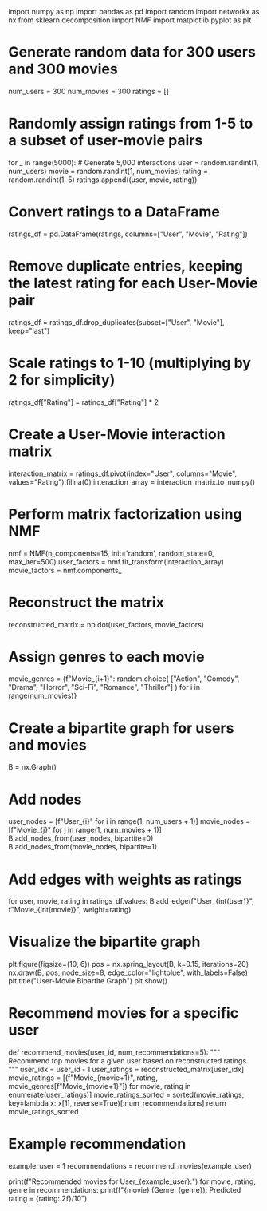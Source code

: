 import numpy as np
import pandas as pd
import random
import networkx as nx
from sklearn.decomposition import NMF
import matplotlib.pyplot as plt

# Generate random data for 300 users and 300 movies
num_users = 300
num_movies = 300
ratings = []

# Randomly assign ratings from 1-5 to a subset of user-movie pairs
for _ in range(5000):  # Generate 5,000 interactions
    user = random.randint(1, num_users)
    movie = random.randint(1, num_movies)
    rating = random.randint(1, 5)
    ratings.append((user, movie, rating))

# Convert ratings to a DataFrame
ratings_df = pd.DataFrame(ratings, columns=["User", "Movie", "Rating"])

# Remove duplicate entries, keeping the latest rating for each User-Movie pair
ratings_df = ratings_df.drop_duplicates(subset=["User", "Movie"], keep="last")

# Scale ratings to 1-10 (multiplying by 2 for simplicity)
ratings_df["Rating"] = ratings_df["Rating"] * 2

# Create a User-Movie interaction matrix
interaction_matrix = ratings_df.pivot(index="User", columns="Movie", values="Rating").fillna(0)
interaction_array = interaction_matrix.to_numpy()

# Perform matrix factorization using NMF
nmf = NMF(n_components=15, init='random', random_state=0, max_iter=500)
user_factors = nmf.fit_transform(interaction_array)
movie_factors = nmf.components_

# Reconstruct the matrix
reconstructed_matrix = np.dot(user_factors, movie_factors)

# Assign genres to each movie
movie_genres = {f"Movie_{i+1}": random.choice(
    ["Action", "Comedy", "Drama", "Horror", "Sci-Fi", "Romance", "Thriller"]
) for i in range(num_movies)}

# Create a bipartite graph for users and movies
B = nx.Graph()

# Add nodes
user_nodes = [f"User_{i}" for i in range(1, num_users + 1)]
movie_nodes = [f"Movie_{j}" for j in range(1, num_movies + 1)]
B.add_nodes_from(user_nodes, bipartite=0)
B.add_nodes_from(movie_nodes, bipartite=1)

# Add edges with weights as ratings
for user, movie, rating in ratings_df.values:
    B.add_edge(f"User_{int(user)}", f"Movie_{int(movie)}", weight=rating)

# Visualize the bipartite graph
plt.figure(figsize=(10, 6))
pos = nx.spring_layout(B, k=0.15, iterations=20)
nx.draw(B, pos, node_size=8, edge_color="lightblue", with_labels=False)
plt.title("User-Movie Bipartite Graph")
plt.show()

# Recommend movies for a specific user
def recommend_movies(user_id, num_recommendations=5):
    """
    Recommend top movies for a given user based on reconstructed ratings.
    """
    user_idx = user_id - 1
    user_ratings = reconstructed_matrix[user_idx]
    movie_ratings = [(f"Movie_{movie+1}", rating, movie_genres[f"Movie_{movie+1}"]) for movie, rating in enumerate(user_ratings)]
    movie_ratings_sorted = sorted(movie_ratings, key=lambda x: x[1], reverse=True)[:num_recommendations]
    return movie_ratings_sorted

# Example recommendation
example_user = 1
recommendations = recommend_movies(example_user)

print(f"Recommended movies for User_{example_user}:")
for movie, rating, genre in recommendations:
    print(f"{movie} (Genre: {genre}): Predicted rating = {rating:.2f}/10")
